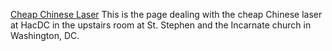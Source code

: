 [Cheap Chinese Laser](Cheap_Chinese_Laser) This is the page
dealing with the cheap Chinese laser at HacDC in the upstairs room at
St. Stephen and the Incarnate church in Washington, DC.
